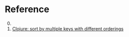 # Reference

0. []()
0. [Clojure: sort by multiple keys with different orderings](https://www.youtube.com/watch?v=bihh8nPGixo)

